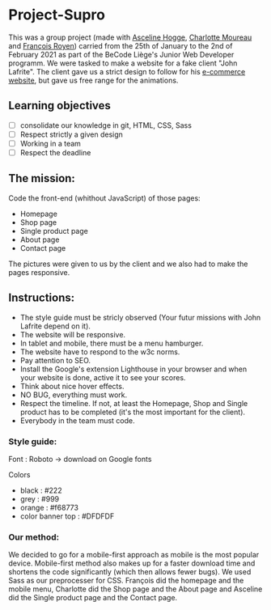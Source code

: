 # Project-Supro

This was a group project (made with [Asceline Hogge](https://github.com/AscelineHogge), [Charlotte Moureau](https://github.com/CharlotteMoureau) and [François Royen](https://github.com/francoisRoyen)) carried from the 25th of January to the 2nd of February 2021 as part of the BeCode Liège's Junior Web Developer programm. We were tasked to make a website for a fake client "John Lafrite". The client gave us a strict design to follow for his [e-commerce website](https://francoisroyen.github.io/project-supro/), but gave us free range for the animations.

## Learning objectives

- [ ] consolidate our knowledge in git, HTML, CSS, Sass
- [ ] Respect strictly a given design
- [ ] Working in a team
- [ ] Respect the deadline

## The mission:

Code the front-end (whithout JavaScript) of those pages:

- Homepage
- Shop page
- Single product page
- About page
- Contact page

The pictures were given to us by the client and we also had to make the pages responsive.

## Instructions:

- The style guide must be stricly observed (Your futur missions with John Lafrite depend on it).
- The website will be responsive.
- In tablet and mobile, there must be a menu hamburger.
- The website have to respond to the w3c norms.
- Pay attention to SEO.
- Install the Google's extension Lighthouse in your browser and when your website is done, active it to see your scores.
- Think about nice hover effects.
- NO BUG, everything must work.
- Respect the timeline. If not, at least the Homepage, Shop and Single product has to be completed (it's the most important for the client).
- Everybody in the team must code.

### Style guide:

Font : Roboto -> download on Google fonts

Colors

- black : #222
- grey : #999
- orange : #f68773
- color banner top : #DFDFDF

### Our method:

We decided to go for a mobile-first approach as mobile is the most popular device. Mobile-first method also makes up for a faster download time and shortens the code significantly (which then allows fewer bugs). We used Sass as our preprocesser for CSS. François did the homepage and the mobile menu, Charlotte did the Shop page and the About page and Asceline did the Single product page and the Contact page.
